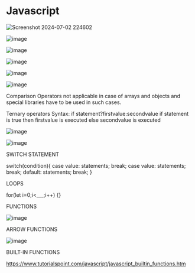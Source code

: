 # Javascript


![Screenshot 2024-07-02 224602](https://github.com/Erikamediratta/Javascript/assets/146512912/049ecf44-a5fe-4343-a625-133a132dbc22)


![image](https://github.com/Erikamediratta/Javascript/assets/146512912/e8a802f3-d696-4aaa-8088-aa9033cc8bd6)


![image](https://github.com/Erikamediratta/Javascript/assets/146512912/6cc07390-73a5-4a56-ac21-37e2c56efa4e)


![image](https://github.com/Erikamediratta/Javascript/assets/146512912/57a787a1-71ba-451a-98ff-c11242f9d20d)


![image](https://github.com/Erikamediratta/Javascript/assets/146512912/602ba806-5c86-4f3f-8255-ccd20edc0aa6)


![image](https://github.com/Erikamediratta/Javascript/assets/146512912/46e2f101-8eb5-4e37-bb2b-b668c19de870)

Comparison Operators not applicable in case of arrays and objects and special libraries have to be used in such cases.

Ternary operators
Syntax:
if statement?firstvalue:secondvalue
if statement is true then firstvalue is executed else secondvalue is executed


![image](https://github.com/Erikamediratta/Javascript/assets/146512912/bb864ea3-25fc-4398-9b33-8d5042557f0c)



![image](https://github.com/Erikamediratta/Javascript/assets/146512912/12df4dba-217c-4d8d-8911-5daa940274bd)


SWITCH STATEMENT

switch(condition){
case value:
  statements;
  break;
case value:
  statements;
  break;
default:
  statements;
  break;
  }


LOOPS

for(let i=0;i<___;i++)
{}


FUNCTIONS

![image](https://github.com/Erikamediratta/Frontend/assets/146512912/1ad1b619-a508-482b-ad5d-4dd31ebe8f7a)

ARROW FUNCTIONS

![image](https://github.com/Erikamediratta/Frontend/assets/146512912/0c00ce74-9092-4021-b49a-7b84d3ff0388)


BUILT-IN FUNCTIONS

https://www.tutorialspoint.com/javascript/javascript_builtin_functions.htm














